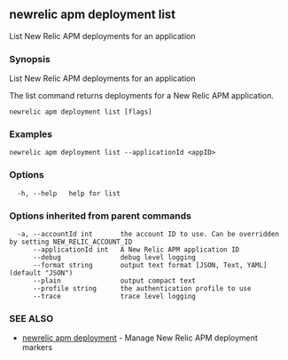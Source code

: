 ## newrelic apm deployment list

List New Relic APM deployments for an application

### Synopsis

List New Relic APM deployments for an application

The list command returns deployments for a New Relic APM application.


```
newrelic apm deployment list [flags]
```

### Examples

```
newrelic apm deployment list --applicationId <appID>
```

### Options

```
  -h, --help   help for list
```

### Options inherited from parent commands

```
  -a, --accountId int       the account ID to use. Can be overridden by setting NEW_RELIC_ACCOUNT_ID
      --applicationId int   A New Relic APM application ID
      --debug               debug level logging
      --format string       output text format [JSON, Text, YAML] (default "JSON")
      --plain               output compact text
      --profile string      the authentication profile to use
      --trace               trace level logging
```

### SEE ALSO

* [newrelic apm deployment](newrelic_apm_deployment.md)	 - Manage New Relic APM deployment markers

